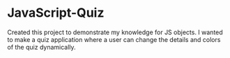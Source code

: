 # JavaScript-Quiz

Created this project to demonstrate my knowledge for JS objects. I wanted to make a quiz application where a user can change the details and colors of the quiz dynamically.
